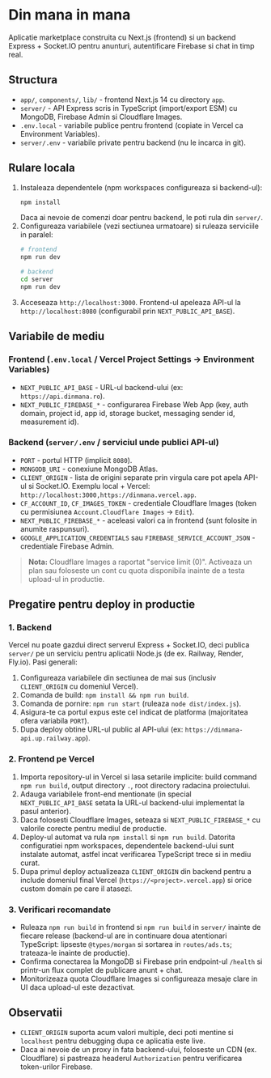 # Din mana in mana

Aplicatie marketplace construita cu Next.js (frontend) si un backend Express + Socket.IO pentru anunturi, autentificare Firebase si chat in timp real.

## Structura
- `app/`, `components/`, `lib/` - frontend Next.js 14 cu directory `app`.
- `server/` - API Express scris in TypeScript (import/export ESM) cu MongoDB, Firebase Admin si Cloudflare Images.
- `.env.local` - variabile publice pentru frontend (copiate in Vercel ca Environment Variables).
- `server/.env` - variabile private pentru backend (nu le incarca in git).

## Rulare locala
1. Instaleaza dependentele (npm workspaces configureaza si backend-ul):
   ```bash
   npm install
   ```
   Daca ai nevoie de comenzi doar pentru backend, le poti rula din `server/`.
2. Configureaza variabilele (vezi sectiunea urmatoare) si ruleaza serviciile in paralel:
   ```bash
   # frontend
   npm run dev

   # backend
   cd server
   npm run dev
   ```
3. Acceseaza `http://localhost:3000`. Frontend-ul apeleaza API-ul la `http://localhost:8080` (configurabil prin `NEXT_PUBLIC_API_BASE`).

## Variabile de mediu
### Frontend (`.env.local` / Vercel Project Settings -> Environment Variables)
- `NEXT_PUBLIC_API_BASE` - URL-ul backend-ului (ex: `https://api.dinmana.ro`).
- `NEXT_PUBLIC_FIREBASE_*` - configurarea Firebase Web App (key, auth domain, project id, app id, storage bucket, messaging sender id, measurement id).

### Backend (`server/.env` / serviciul unde publici API-ul)
- `PORT` - portul HTTP (implicit `8080`).
- `MONGODB_URI` - conexiune MongoDB Atlas.
- `CLIENT_ORIGIN` - lista de origini separate prin virgula care pot apela API-ul si Socket.IO. Exemplu local + Vercel: `http://localhost:3000,https://dinmana.vercel.app`.
- `CF_ACCOUNT_ID`, `CF_IMAGES_TOKEN` - credentiale Cloudflare Images (token cu permisiunea `Account.Cloudflare Images` -> `Edit`).
- `NEXT_PUBLIC_FIREBASE_*` - aceleasi valori ca in frontend (sunt folosite in anumite raspunsuri).
- `GOOGLE_APPLICATION_CREDENTIALS` sau `FIREBASE_SERVICE_ACCOUNT_JSON` - credentiale Firebase Admin.

> **Nota:** Cloudflare Images a raportat "service limit (0)". Activeaza un plan sau foloseste un cont cu quota disponibila inainte de a testa upload-ul in productie.

## Pregatire pentru deploy in productie
### 1. Backend
Vercel nu poate gazdui direct serverul Express + Socket.IO, deci publica `server/` pe un serviciu pentru aplicatii Node.js (de ex. Railway, Render, Fly.io). Pasi generali:
1. Configureaza variabilele din sectiunea de mai sus (inclusiv `CLIENT_ORIGIN` cu domeniul Vercel).
2. Comanda de build: `npm install && npm run build`.
3. Comanda de pornire: `npm run start` (ruleaza `node dist/index.js`).
4. Asigura-te ca portul expus este cel indicat de platforma (majoritatea ofera variabila `PORT`).
5. Dupa deploy obtine URL-ul public al API-ului (ex: `https://dinmana-api.up.railway.app`).

### 2. Frontend pe Vercel
1. Importa repository-ul in Vercel si lasa setarile implicite: build command `npm run build`, output directory `.`, root directory radacina proiectului.
2. Adauga variabilele front-end mentionate (in special `NEXT_PUBLIC_API_BASE` setata la URL-ul backend-ului implementat la pasul anterior).
3. Daca folosesti Cloudflare Images, seteaza si `NEXT_PUBLIC_FIREBASE_*` cu valorile corecte pentru mediul de productie.
4. Deploy-ul automat va rula `npm install` si `npm run build`. Datorita configuratiei npm workspaces, dependentele backend-ului sunt instalate automat, astfel incat verificarea TypeScript trece si in mediu curat.
5. Dupa primul deploy actualizeaza `CLIENT_ORIGIN` din backend pentru a include domeniul final Vercel (`https://<project>.vercel.app`) si orice custom domain pe care il atasezi.

### 3. Verificari recomandate
- Ruleaza `npm run build` in frontend si `npm run build` in `server/` inainte de fiecare release (backend-ul are in continuare doua atentionari TypeScript: lipseste `@types/morgan` si sortarea in `routes/ads.ts`; trateaza-le inainte de productie).
- Confirma conectarea la MongoDB si Firebase prin endpoint-ul `/health` si printr-un flux complet de publicare anunt + chat.
- Monitorizeaza quota Cloudflare Images si configureaza mesaje clare in UI daca upload-ul este dezactivat.

## Observatii
- `CLIENT_ORIGIN` suporta acum valori multiple, deci poti mentine si `localhost` pentru debugging dupa ce aplicatia este live.
- Daca ai nevoie de un proxy in fata backend-ului, foloseste un CDN (ex. Cloudflare) si pastreaza headerul `Authorization` pentru verificarea token-urilor Firebase.

